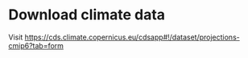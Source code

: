 
# Download climate data

Visit https://cds.climate.copernicus.eu/cdsapp#!/dataset/projections-cmip6?tab=form


